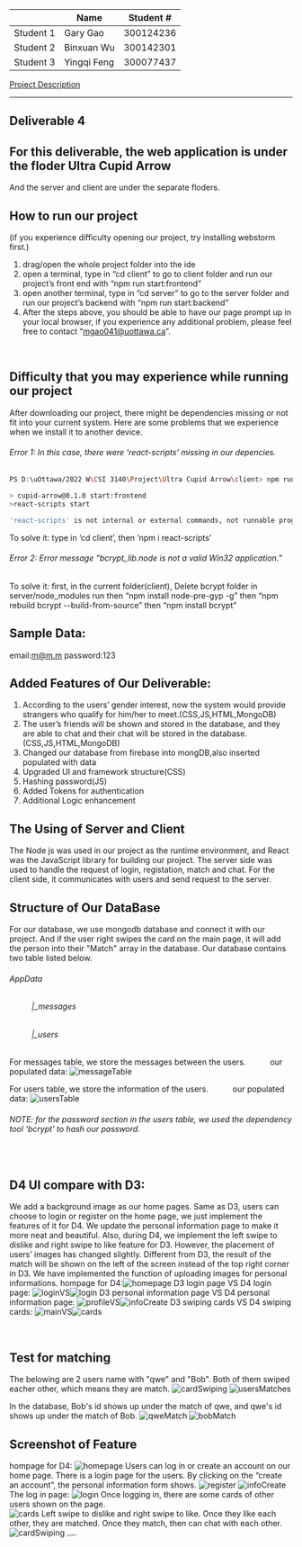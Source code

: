 |       |   Name        |   Student #   |
|  ----  | ----  | ----  |
|   Student 1   | Gary  Gao     |   300124236   |
|   Student 2   | Binxuan Wu    |   300142301   |
|   Student 3   | Yingqi Feng   |   300077437   |

 [Project Description](CSI3140%20Project%20D1.pdf)

****

## Deliverable 4
## For this deliverable, the web application is under the floder Ultra Cupid Arrow
And the server and client are under the separate floders.
&nbsp;
## How to run our project
(if you experience difficulty opening our project, try installing webstorm first.)

1. drag/open the whole project folder into the ide
2. open a terminal, type in “cd client” to go to client folder and run our project’s front end with “npm run start:frontend”
3. open another terminal, type in “cd server” to go to the server folder and run our project’s backend with “npm run start:backend”
4. After the steps above, you should be able to have our page prompt up in your local browser, if you experience any additional problem, please feel free to contact “mgao041@uottawa.ca”.

&nbsp;
## Difficulty that you may experience while running our project
After downloading our project, there might be dependencies missing or not fit into your current system. Here are some problems that we experience when we install it to another device.

###### Error 1: In this case, there were ‘react-scripts’ missing in our depencies.
```bash
PS D:\uOttawa/2022 W\CSI 3140\Project\Ultra Cupid Arrow\client> npm run start:frontend

> cupid-arrow@0.1.0 start:frontend
>react-scripts start

'react-scripts' is not internal or external commands, not runnable programs or batch files
```

To solve it:
type in  ‘cd client’, then  ‘npm i react-scripts’

###### Error 2: Error message “bcrypt_lib.node is not a valid Win32 application.”
To solve it:
first, in the current folder(client), Delete bcrypt folder in server/node_modules
run
then “npm install node-pre-gyp -g”
then “npm rebuild bcrypt --build-from-source”
then “npm install bcrypt”
&nbsp;
## Sample Data:
email:m@m.m
password:123

## Added Features of Our Deliverable:
1. According to the users’ gender interest, now the system would provide strangers who qualify for him/her to meet.(CSS,JS,HTML,MongoDB)
2. The user’s friends will be shown and stored in the database, and they are able to chat and their chat will be stored in the database.(CSS,JS,HTML,MongoDB)
3. Changed our database from firebase into mongDB,also inserted populated with data
4. Upgraded UI and framework structure(CSS)
5. Hashing password(JS)
6. Added Tokens for authentication
7. Additional Logic enhancement

## The Using of Server and Client
The Node js was used in our project as the runtime environment, and React was the JavaScript library for building our project. The server side was used to handle the request of login, registation, match and chat. For the client side, it communicates with users and send request to the server.


## Structure of Our DataBase
For our database, we use mongodb database and connect it with our project. And if the user right swipes the card on the main page, it will add the person into their "Match" array in the database. Our database contains two table listed below.
###### AppData
###### &nbsp;&nbsp;&nbsp;&nbsp;&nbsp;&nbsp;&nbsp;&nbsp;&nbsp;&nbsp;|_messages
###### &nbsp;&nbsp;&nbsp;&nbsp;&nbsp;&nbsp;&nbsp;&nbsp;&nbsp;&nbsp;|_users
For messages table, we store the messages between the users.
&nbsp;&nbsp;&nbsp;&nbsp;&nbsp;&nbsp;&nbsp;&nbsp;&nbsp;&nbsp;our populated data:
![messageTable](/images/D4/messageTable.png)

For  users table, we store the information of the users.
&nbsp;&nbsp;&nbsp;&nbsp;&nbsp;&nbsp;&nbsp;&nbsp;&nbsp;&nbsp;our populated data:
![usersTable](/images/D4/usersTable.png)
###### NOTE: for the password section in the users table, we used the dependency tool ‘bcrypt’ to hash our password.

&nbsp;
## D4 UI compare with D3:
We add a background image as our home pages. Same as D3, users can choose to login or register on the home page, we just implement the features of it for D4. We update the personal information page to make it more neat and beautiful. Also, during D4, we implement the left swipe to dislike and right swipe to like feature for D3. However, the placement of users’ images has changed slightly. Different from D3, the result of the match will be shown on the left of the screen instead of the top right corner in D3. We have implemented the function of uploading images for personal informations.
hompage for D4:![homepage](/images/D4/homepage.png)
D3 login page VS D4 login page:
![login](/images/D2/login.png)VS![login](/images/D4/login.png)
D3 personal information page VS D4 personal information page:
![profile](/images/D2/profile.png)VS![infoCreate](/images/D4/infoCreate.png)
D3 swiping cards VS D4 swiping cards:
![main](/images/D2/main.png)VS![cards](/images/D4/cards.png)

&nbsp;
## Test for matching
The belowing are 2 users name with "qwe" and "Bob". Both of them swiped eacher other, which means they are match.
![cardSwiping](/images/D4/cardSwiping.png)
![usersMatches](/images/D4/usersMatches.png)

In the database, Bob's id shows up under the match of qwe, and qwe's id shows up under the match of Bob.
![qweMatch](/images/D4/qweMatch.png)
![bobMatch](/images/D4/bobMatch.png)

## Screenshot of Feature
hompage for D4:
![homepage](/images/D4/homepage.png)
Users can log in or create an account on our home page. There is a login page for the users. By clicking on the “create an account”, the personal information form shows.
![register](/images/D4/register.png)
![infoCreate](/images/D4/infoCreate.png)
The log in page: 
![login](/images/D4/login.png)
Once logging in, there are some cards of other users shown on the page.  
![cards](/images/D4/cards.png)
Left swipe to dislike and right swipe to like. Once they like each other, they are matched. Once they match, then can chat with each other.
![cardSwiping](/images/D4/cardSwiping.png)
<img src="/images/D4/chatBox.png" alt="chatBox" style="zoom:25%;" />
